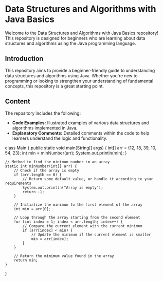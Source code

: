 # Data Structures and Algorithms with Java Basics

Welcome to the Data Structures and Algorithms with Java Basics repository! This repository is designed for beginners who are learning about data structures and algorithms using the Java programming language.

## Introduction

This repository aims to provide a beginner-friendly guide to understanding data structures and algorithms using Java. Whether you're new to programming or looking to strengthen your understanding of fundamental concepts, this repository is a great starting point.

## Content

The repository includes the following:

- **Code Examples:** Illustrated examples of various data structures and algorithms implemented in Java.
- **Explanatory Comments:** Detailed comments within the code to help learners understand the logic and functionality.


class Main {
    public static void main(String[] args) {
        int[] arr = {12, 18, 39, 10, 54, 23};
        int min = minNumber(arr);
        System.out.println(min);
    }

    // Method to find the minimum number in an array
    static int minNumber(int[] arr) {
        // Check if the array is empty
        if (arr.length == 0) {
            // Return some default value, or handle it according to your requirements
            System.out.println("Array is empty");
            return -1;
        }

        // Initialize the minimum to the first element of the array
        int min = arr[0];

        // Loop through the array starting from the second element
        for (int index = 1; index < arr.length; index++) {
            // Compare the current element with the current minimum
            if (arr[index] < min) {
                // Update the minimum if the current element is smaller
                min = arr[index];
            }
        }

        // Return the minimum value found in the array
        return min;
    }
}
